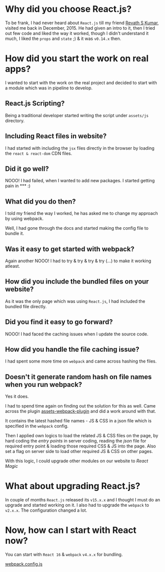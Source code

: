 # Why did you choose React.js?

To be frank, I had never heard about `React.js` till my friend [Revath S Kumar](https://github.com/user/revathskumar), visited me back in December, 2015. He had given an intro to it, then I tried out few code and liked the way it worked, though I didn't understand it much, I liked the `props` and `state` ;) & it was `v0.14.x` then.

# How did you start the work on real apps?

I wanted to start with the work on the real project and decided to start with a module which was in pipeline to develop.

## React.js Scripting?

Being a traditional developer started writing the script under `assets/js` directory.

## Including React files in website?

I had started with including the `jsx` files directly in the browser by loading the `react & react-dom` CDN files.

## Did it go well?

NOOO! I had failed, when I wanted to add new packages. I started getting pain in \*\*\* :)

## What did you do then?

I told my friend the way I worked, he has asked me to change my approach by using webpack.

Well, I had gone through the docs and started making the config file to bundle it.

## Was it easy to get started with webpack?

Again another NOOO! I had to try & try & try & try (...) to make it working atleast.

## How did you include the bundled files on your website?

As it was the only page which was using `React.js`, I had included the bundled file directly.

## Did you find it easy to go forward?

NOOO! I had faced the caching issues when I update the source code.

## How did you handle the file caching issue?

I had spent some more time on `webpack` and came across hashing the files.

## Doesn't it generate random hash on file names when you run webpack?

Yes it does.

I had to spend time again on finding out the solution for this as well. Came across the plugin [assets-webpack-plugin](https://github/assets-webpack-plugin) and did a work around with that.

It contains the latest hashed file names - JS & CSS in a json file which is specified in the `webpack` config.

Then I applied own logics to load the related JS & CSS files on the page, by hard coding the _entry points_ in server coding, reading the _json_ file for required entry point & loading those required CSS & JS into the page. Also set a flag on server side to load other required JS & CSS on other pages.

With this logic, I could upgrade other modules on our website to _React Magic_

# What about upgrading React.js?

In couple of months `React.js` released its `v15.x.x` and I thought I must do an upgrade and started working on it. I also had to upgrade the `webpack` to `v2.x.x`. The configuration changed a lot.

# Now, how can I start with React now?

You can start with `React 16` & `webpack` `v4.x.x` for bundling.

[webpack.config.js](./webpack.config.js)
